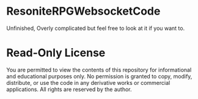 # ResoniteRPGWebsocketCode
Unfinished, Overly complicated but feel free to look at it if you want to.



# Read-Only License

You are permitted to view the contents of this repository for informational and educational purposes only. No permission is granted to copy, modify, distribute, or use the code in any derivative works or commercial applications. All rights are reserved by the author.
